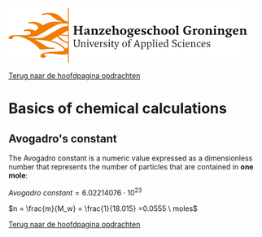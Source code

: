 ![Hanze](../../hanze/hanze.png)

[Terug naar de hoofdpagina opdrachten](../opdrachten.md)

# Basics of chemical calculations

## Avogadro's constant
The Avogadro constant is a numeric value expressed as a dimensionless number that represents the number of particles that are contained in __one mole__:  

$Avogadro\ constant = 6.02214076 \cdot 10^{23}$




$n = \frac{m}{M_w} = \frac{1}{18.015} =0.0555 \ moles$


[Terug naar de hoofdpagina opdrachten](../opdrachten.md)

<script type="text/x-mathjax-config">
  MathJax.Hub.Config({
    tex2jax: {
      inlineMath: [ ['$','$'], ["\\(","\\)"] ],
      processEscapes: true
    }
  });
</script>
    
<script type="text/javascript"
        src="https://cdn.mathjax.org/mathjax/latest/MathJax.js?config=TeX-AMS-MML_HTMLorMML">
</script>